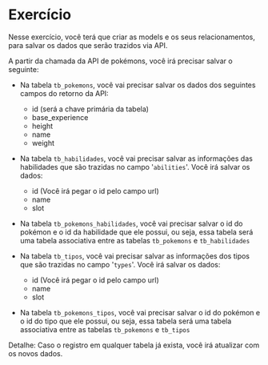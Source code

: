 # Exercício

Nesse exercício, você terá que criar as models e os seus relacionamentos, para salvar os dados que serão trazidos via API.

A partir da chamada da API de pokémons, você irá precisar salvar o seguinte:

* Na tabela `tb_pokemons`, você vai precisar salvar os dados dos seguintes campos do retorno da API:
    * id (será a chave primária da tabela)
    * base_experience
    * height
    * name
    * weight

* Na tabela `tb_habilidades`, você vai precisar salvar as informações das habilidades que são trazidas no campo '`abilities`'. Você irá salvar os dados:
    * id (Você irá pegar o id pelo campo url)
    * name
    * slot

* Na tabela `tb_pokemons_habilidades`, você vai precisar salvar o id do pokémon e o id da habilidade que ele possui, ou seja, essa tabela será uma tabela associativa entre as tabelas `tb_pokemons` e `tb_habilidades`

* Na tabela `tb_tipos`, você vai precisar salvar as informações dos tipos que são trazidas no campo '`types`'. Você irá salvar os dados:
    * id (Você irá pegar o id pelo campo url)
    * name
    * slot

* Na tabela `tb_pokemons_tipos`, você vai precisar salvar o id do pokémon e o id do tipo que ele possui, ou seja, essa tabela será uma tabela associativa entre as tabelas `tb_pokemons` e `tb_tipos`

Detalhe: Caso o registro em qualquer tabela já exista, você irá atualizar com os novos dados.
